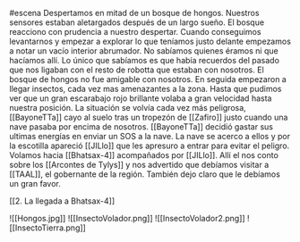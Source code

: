 #escena 
Despertamos en mitad de un bosque de hongos. Nuestros sensores estaban aletargados después de un largo sueño. El bosque reacciono con prudencia a nuestro despertar.
Cuando conseguimos levantarnos y empezar a explorar lo que teníamos justo delante empezamos a notar un vacío interior abrumador. No sabíamos quienes éramos ni que hacíamos allí. Lo único que sabíamos es que había recuerdos del pasado que nos ligaban con el resto de robotta que estaban con nosotros.
El bosque de hongos no fue amigable con nosotros. En seguida empezaron a llegar insectos, cada vez mas amenazantes a la zona. Hasta que pudimos ver que un gran escarabajo rojo brillante volaba a gran velocidad hasta nuestra posición.
La situación se volvía cada vez más peligrosa, [[BayoneTTa]] cayo al suelo tras un tropezón de [[Zafiro]] justo cuando una nave pasaba por encima de nosotros. [[BayoneTTa]] decidió gastar sus ultimas energías en enviar un SOS a la nave. 
La nave se acerco a ellos y por la escotilla apareció [[JILlo]] que les apresuro a entrar para evitar el peligro.
Volamos hacia [[Bhatsax-4]] acompañados por [[JILlo]]. Allí el nos conto sobre los [[Arcontes de Tylys]] y nos advertido que debíamos visitar a [[TAAL]], el gobernante de la región. También dejo claro que le debíamos un gran favor.

[[2. La llegada a Bhatsax-4]]


![[Hongos.jpg]]
![[InsectoVolador.png]]
![[InsectoVolador2.png]]
![[InsectoTierra.png]]